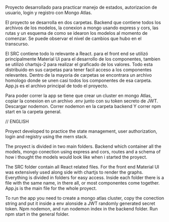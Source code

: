 Proyecto desarrollado para practicar manejo de estados, autorizacion de usuario, login y registro con Mongo Atlas.

El proyecto se desarrolla en dos carpetas. Backend que contiene todos los archivos de los modelos, la conexion a mongo usando express y cors, las rutas y un esquema de como se idearon los modelos al momento de comenzar. Se puede observar el nivel de cambios que hubo en el transcurso.

El SRC contiene todo lo relevante a React. para el front end se utilizó principalmente  Material Ui para el desarrollo de los componentes, tambien se utilizó chartsjs-2 para realizar el graficado de los valores. Todo esta distribuido en sus carpetas para tener facil acceso a los componentes relevantes. Dentro de la mayoria de carpetas se encontrara un archivo homologo donde se unen casi todos los componentes de esa carpeta. App.js es el archivo principal de todo el proyecto.

Para poder correr la app se tiene que crear un cluster en mongo Atlas, copiar la conexion en un archivo .env junto con su token secreto de JWT.
Descargar nodemon. Correr nodemon en la carpeta backend
Y correr npm start en la carpeta general.

// ENGLISH

Proyect developed to practice the state management, user authorization, login and registry using the mern stack.

The proyect is divided in two main folders. Backend which container all the models, mongo conection using express and cors, routes and a schema of how i thought the models would look like when i started the proyect.

The SRC folder contain all React related files. For the front end Material UI was extensively used along side with chartjs to render the graphs. Everything is divided in folders for easy access. Inside each folder there is a file with the same name, in there all, or most componentes come together. App.js is the main file for the whole proyect.

To run the app you need to create a mongo atlas cluster, copy the conection string and put it inside a env alonside a JWT randomly generated secret token.
Npm nodemon, and run nodemon index in the backend folder.
Run npm start in the general folder.

